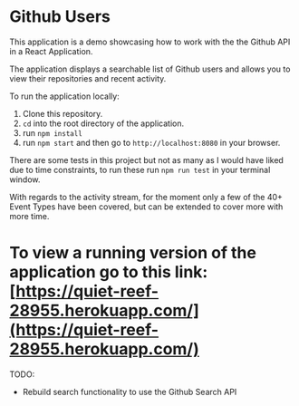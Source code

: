 # Github Users

This application is a demo showcasing how to work with the the Github API in a React Application.

The application displays a searchable list of Github users and allows you to view their repositories and recent activity.

To run the application locally: 
1. Clone this repository.
2. `cd` into the root directory of the application.
3. run `npm install`
4. run `npm start` and then go to `http://localhost:8080` in your browser.

There are some tests in this project but not as many as I would have liked due to time constraints, to run these run `npm run test` in your terminal window.

With regards to the activity stream, for the moment only a few of the 40+ Event Types have been covered, but can be extended to cover more with more time.

To view a running version of the application go to this link: [https://quiet-reef-28955.herokuapp.com/](https://quiet-reef-28955.herokuapp.com/)
=====================================  

TODO: 

* Rebuild search functionality to use the Github Search API
